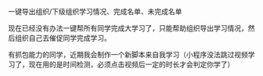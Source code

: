 一键导出组织/下级组织学习情况、完成名单、未完成名单

现在已经没有办法一键帮所有同学完成大学习了，只能帮助组织导出学习情况，然后组织自己去催促同学完成学习。

有抓包能力的同学，近期我会制作一个新脚本来自我学习（小程序没法跳过视频学习了，现在用的是时间检测，必须点击视频后一定的时长才会判定你学了）
